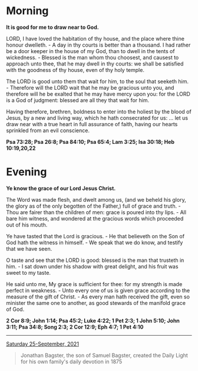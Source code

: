 # Morning

**It is good for me to draw near to God.**
 
LORD,  I have loved the habitation of thy house, and the place where thine  honour dwelleth. - A day in thy courts is better than a thousand. I had  rather be a door keeper in the house of my God, than to dwell in the  tents of wickedness. - Blessed is the man whom thou choosest, and  causest to approach unto thee, that he may dwell in thy courts: we shall  be satisfied with the goodness of thy house, even of thy holy temple.
 
The  LORD is good unto them that wait for him, to the soul that seeketh him.  - Therefore will the LORD wait that he may be gracious unto you, and  therefore will he be exalted that he may have mercy upon you: for the  LORD is a God of judgment: blessed are all they that wait for him.
 
Having  therefore, brethren, boldness to enter into the holiest by the blood of  Jesus, by a new and living way, which he hath consecrated for us: ...  let us draw near with a true heart in full assurance of faith, having  our hearts sprinkled from an evil conscience.  

**Psa 73:28; Psa 26:8; Psa 84:10; Psa 65:4; Lam 3:25; Isa 30:18; Heb 10:19,20,22**

# Evening

**Ye know the grace of our Lord Jesus Christ.**
 
The  Word was made flesh, and dwelt among us, (and we beheld his glory, the  glory as of the only begotten of the Father,) full of grace and truth. -  Thou are fairer than the children of men: grace is poured into thy  lips. - All bare him witness, and wondered at the gracious words which  proceeded out of his mouth.
 
Ye have tasted that the Lord is  gracious. - He that believeth on the Son of God hath the witness in  himself. - We speak that we do know, and testify that we have seen.
 
O  taste and see that the LORD is good: blessed is the man that trusteth  in him. - I sat down under his shadow with great delight, and his fruit  was sweet to my taste.
 
He said unto me, My grace is sufficient  for thee: for my strength is made perfect in weakness. - Unto every one  of us is given grace according to the measure of the gift of Christ. -  As every man hath received the gift, even so minister the same one to  another, as good stewards of the manifold grace of God.  

**2 Cor 8:9; John 1:14; Psa 45:2; Luke 4:22; 1 Pet 2:3; 1 John 5:10; John 3:11; Psa 34:8; Song 2:3; 2 Cor 12:9; Eph 4:7; 1 Pet 4:10**

---

[Saturday 25-September, 2021](https://t.me/s/daily_light)

> Jonathan Bagster, the son of Samuel Bagster, created the Daily Light for his own family's daily devotion in 1875

